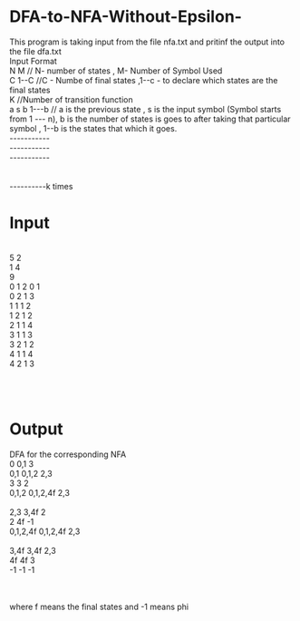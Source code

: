# DFA-to-NFA-Without-Epsilon-

This program is taking input from the file nfa.txt and pritinf the output into the file dfa.txt <br/>
Input Format <br/>
N M // N- number of states , M- Number of Symbol Used<br/>
C 1--C //C - Numbe of final states ,1--c - to declare which states are the final states<br/>
K //Number of transition function <br/>
a s b 1---b // a is the previous state , s is the input symbol (Symbol starts from 1 --- n), b is the number of states is goes to after taking that particular symbol , 1--b is the states that which it goes. <br/> 
-----------<br/>
-----------<br/>
-----------<br/>
<br/>
<br/>
----------k times<br/>
# Input
<br/>
5 2<br/>
1 4<br/>
9<br/>
0 1 2 0 1<br/> 
0 2 1 3<br/>
1 1 1 2<br/>
1 2 1 2<br/>
2 1 1 4<br/>
3 1 1 3<br/>
3 2 1 2 <br/>
4 1 1 4<br/>
4 2 1 3 <br/>
<br/>
<br/>
<br/>

# Output

DFA for the corresponding NFA<br/>
0  0,1  3  <br/>
0,1  0,1,2  2,3 <br/> 
3  3  2  <br/>
0,1,2  0,1,2,4f  2,3<br/>  
2,3  3,4f  2  <br/>
2  4f  -1  <br/>
0,1,2,4f  0,1,2,4f  2,3<br/>  
3,4f  3,4f  2,3  <br/>
4f  4f  3  <br/>
-1  -1  -1  <br/>

<br/><br/> where f means the final states and -1 means phi

